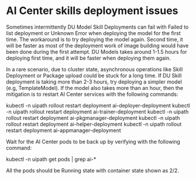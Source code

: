 ﻿# AI Center skills deployment issues

Sometimes intermittently DU Model Skill Deployments can fail with Failed to list deployment or Unknown Error when deploying the model for the first time. The workaround is to try deploying the model again. Second time, it will be faster as most of the deployment work of image building would have been done during the first attempt. DU Models takes around 1-1.5 hours for deploying first time, and it will be faster when deploying them again.

In a rare scenario, due to cluster state, asynchronous operations like Skill Deployment or Package upload could be stuck for a long time. If DU Skill deployment is taking more than 2-3 hours, try deploying a simpler model (e.g, TemplateModel). If the model also takes more than an hour, then the mitigation is to restart AI Center services with the following commands:

kubectl -n uipath rollout restart deployment ai-deployer-deployment
kubectl -n uipath rollout restart deployment ai-trainer-deployment
kubectl -n uipath rollout restart deployment ai-pkgmanager-deployment
kubectl -n uipath rollout restart deployment ai-helper-deployment
kubectl -n uipath rollout restart deployment ai-appmanager-deployment

Wait for the AI Center pods to be back up by verifying with the following command:

kubectl -n uipath get pods | grep ai-*

All the pods should be Running state with container state shown as 2/2.
